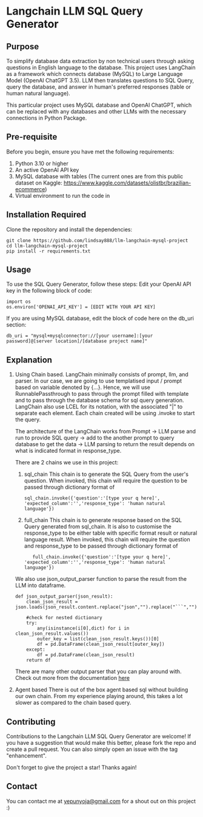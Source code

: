 # Langchain LLM SQL Query Generator
## Purpose
To simplify database data extraction by non technical users through asking questions in English language to the database. This project uses LangChain as a framework which connects database (MySQL) to Large Language Model (OpenAI ChatGPT 3.5). LLM then translates questions to SQL Query, query the database, and answer in human's preferred responses (table or human natural language). 

This particular project uses MySQL database and OpenAI ChatGPT, which can be replaced with any databases and other LLMs with the necessary connections in Python Package. 

## Pre-requisite
Before you begin, ensure you have met the following requirements:

1. Python 3.10 or higher
2. An active OpenAI API key
3. MySQL database with tables (The current ones are from this public dataset on Kaggle: https://www.kaggle.com/datasets/olistbr/brazilian-ecommerce)
4. Virtual environment to run the code in

## Installation Required
Clone the repository and install the dependencies:
```
git clone https://github.com/lindsay888/llm-langchain-mysql-project
cd llm-langchain-mysql-project
pip install -r requirements.txt
```

## Usage
To use the SQL Query Generator, follow these steps:
Edit your OpenAI API key in the following block of code:
```
import os
os.environ['OPENAI_API_KEY'] = [EDIT WITH YOUR API KEY]
```
If you are using MySQL database, edit the block of code here on the db_uri section:
```
db_uri = "mysql+mysqlconnector://[your username]:[your password]@[server location]/[database project name]"
```

## Explanation
1. Using Chain based. 
   LangChain minimally consists of prompt, llm, and parser. In our case, we are going to use templatised input / prompt based on variable denoted by {...}. Hence, we will use RunnablePassthrough to pass through the prompt filled with template and to pass through the database schema for sql query generation. LangChain also use LCEL for its notation, with the associated "|" to separate each element. Each chain created will be using .invoke to start the query. 
   
   The architecture of the LangChain works from Prompt -> LLM parse and run to provide SQL query -> add to the another prompt to query database to get the data -> LLM parsing to return the result depends on what is indicated format in response_type.
   
   There are 2 chains we use in this project: 
   1. sql_chain
      This chain is to generate the SQL Query from the user's question.
      When invoked, this chain will require the question to be passed through dictionary format of
      ```
      sql_chain.invoke({'question':'[type your q here]', 'expected_column':'','response_type': 'human natural language'})
      ```
   2. full_chain
      This chain is to generate response based on the SQL Query generated from sql_chain. It is also to customise the response_type to be either table with specific format result or natural language result.
       When invoked, this chain will require the question and response_type to be passed through dictionary format of
       ```
          full_chain.invoke({'question':'[type your q here]', 'expected_column':'','response_type': 'human natural language'})
       ```
   
   We also use json_output_parser function to parse the result from the LLM into dataframe. 
   ```
   def json_output_parser(json_result):
       clean_json_result = json.loads(json_result.content.replace("json","").replace("```",""))
   
       #check for nested dictionary
       try:
           any(isinstance(i[0],dict) for i in clean_json_result.values())
           outer_key = list(clean_json_result.keys())[0]
           df = pd.DataFrame(clean_json_result[outer_key])
       except:
           df = pd.DataFrame(clean_json_result)
       return df
   ```
   
   There are many other output parser that you can play around with. Check out more from the documentation [here](https://python.langchain.com/docs/modules/model_io/output_parsers/)
2. Agent based
   There is out of the box agent based sql without building our own chain. From my experience playing around, this takes a lot slower as compared to the chain based query.

## Contributing
Contributions to the Langchain LLM SQL Query Generator are welcome! If you have a suggestion that would make this better, please fork the repo and create a pull request. You can also simply open an issue with the tag "enhancement".

Don't forget to give the project a star! Thanks again!

## Contact
You can contact me at yepunyoja@gmail.com for a shout out on this project :)
